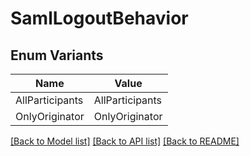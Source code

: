 # SamlLogoutBehavior

## Enum Variants

| Name | Value |
|---- | -----|
| AllParticipants | AllParticipants |
| OnlyOriginator | OnlyOriginator |


[[Back to Model list]](../README.md#documentation-for-models) [[Back to API list]](../README.md#documentation-for-api-endpoints) [[Back to README]](../README.md)


